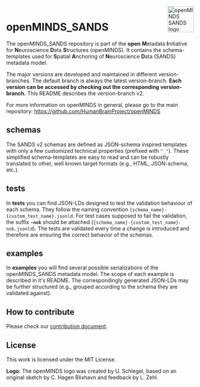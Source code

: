 <a href="https://github.com/HumanBrainProject/openMINDS_SANDS/blob/v1/img/openMINDS_SANDS_logo.png">
    <img src="https://github.com/HumanBrainProject/openMINDS_SANDS/blob/v1/img/openMINDS_SANDS_logo.png" alt="openMINDS SANDS logo" title="openMINDS SANDS" align="right" height="70" />
</a>

# openMINDS_SANDS

The openMINDS_SANDS repository is part of the **open** **M**etadata **I**nitiative for **N**euroscience **D**ata **S**tructures (openMINDS). It contains the 
schema-templates used for **S**patial **A**nchoring of **N**euroscience **D**ata (SANDS) metadata model.

The major versions are developed and maintained in different version-branches. The default branch is always the latest version-branch. **Each version can be accessed by checking out the corresponding version-branch.** This README describes the version-branch v2. 

For more information on openMINDS in general, please go to the main repository: https://github.com/HumanBrainProject/openMINDS

## schemas
The SANDS v2 schemas are defined as JSON-schema inspired templates with only a few customized technical properties (prefixed with `"_"`). These simplified schema-templates are easy to read and can be robustly translated to other, well known target formats (e.g., HTML, JSON-schema, etc.). 

## tests
In **tests** you can find JSON-LDs designed to test the validation behaviour of each schema. They follow the naming convention `{schema_name}-{custom_test_name}.jsonld`. For test cases supposed to fail the validation, the suffix **`-nok`** should be attached (`{schema_name}-{custom_test_name}-nok.jsonld`). The tests are validated every time a change is introduced and therefore are ensuring the correct behavior of the schemas.

## examples
In **examples** you will find several possible serializations of the openMINDS_SANDS metadata model. The scope of each example is described in it's README. The correspondingly generated JSON-LDs may be further structured (e.g., grouped according to the schema they are validated against).

## How to contribute
Please check our [contribution document](./CONTRIBUTING.md).

## License
This work is licensed under the MIT License.

**Logo:** The openMINDS logo was created by U. Schlegel, based on an original sketch by C. Hagen Blixhavn and feedback by L. Zehl.
